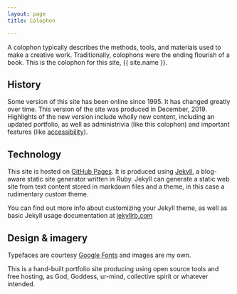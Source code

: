 ```yaml
---
layout: page
title: Colophon

---
```


A colophon typically describes the methods, tools, and materials used to make a creative work. Traditionally, colophons were the ending flourish of a book. This is the colophon for this site, {{ site.name }}.

## History

Some version of this site has been online since 1995. It has changed greatly over time. This version of the site was produced in December, 2019. Highlights of the new version include wholly new content, including an updated portfolio, as well as administrivia (like this colophon) and important features (like [accessibility](/accessibility)).

## Technology

This site is hosted on [GitHub Pages](https://pages.github.com/). It is produced using [Jekyll](https://jekyllrb.com/), a blog-aware static site generator written in Ruby. Jekyll can generate a static web site from text content stored in markdown files and a theme, in this case a rudimentary custom theme.

You can find out more info about customizing your Jekyll theme, as well as basic Jekyll usage documentation at [jekyllrb.com](https://jekyllrb.com/)


## Design & imagery

 Typefaces are courtesy [Google Fonts](https://fonts.google.com) and images are my own.

This is a hand-built portfolio site producing using open source tools and free hosting, as God, Goddess, ur-mind, collective spirit or whatever intended. 
